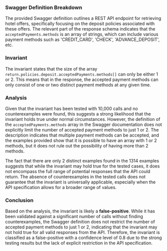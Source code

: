 ### Swagger Definition Breakdown
The provided Swagger definition outlines a REST API endpoint for retrieving hotel offers, specifically focusing on the deposit policies associated with these offers. The relevant part of the response schema indicates that the `acceptedPayments.methods` is an array of strings, which can include various payment methods such as 'CREDIT_CARD', 'CHECK', 'ADVANCE_DEPOSIT', etc.

### Invariant
The invariant states that the size of the array `return.policies.deposit.acceptedPayments.methods[]` can only be either 1 or 2. This means that in the response, the accepted payment methods can only consist of one or two distinct payment methods at any given time.

### Analysis
Given that the invariant has been tested with 10,000 calls and no counterexamples were found, this suggests a strong likelihood that the invariant holds true under normal circumstances. However, the definition of the `acceptedPayments.methods` array in the Swagger documentation does not explicitly limit the number of accepted payment methods to just 1 or 2. The description indicates that multiple payment methods can be accepted, and the examples provided show that it is possible to have an array with 1 or 2 methods, but it does not rule out the possibility of having more than 2 methods.

The fact that there are only 2 distinct examples found in the 1314 examples suggests that while the invariant may hold true for the tested cases, it does not encompass the full range of potential responses that the API could return. The absence of counterexamples in the tested calls does not guarantee that the invariant is universally applicable, especially when the API specification allows for a broader range of values.

### Conclusion
Based on the analysis, the invariant is likely a **false-positive**. While it has been validated against a significant number of calls without finding counterexamples, the Swagger definition does not restrict the number of accepted payment methods to just 1 or 2, indicating that the invariant may not hold true for all valid responses from the API. Therefore, the invariant is classified as a false-positive with a confidence level of 0.8 due to the strong testing results but the lack of explicit restriction in the API specification.
